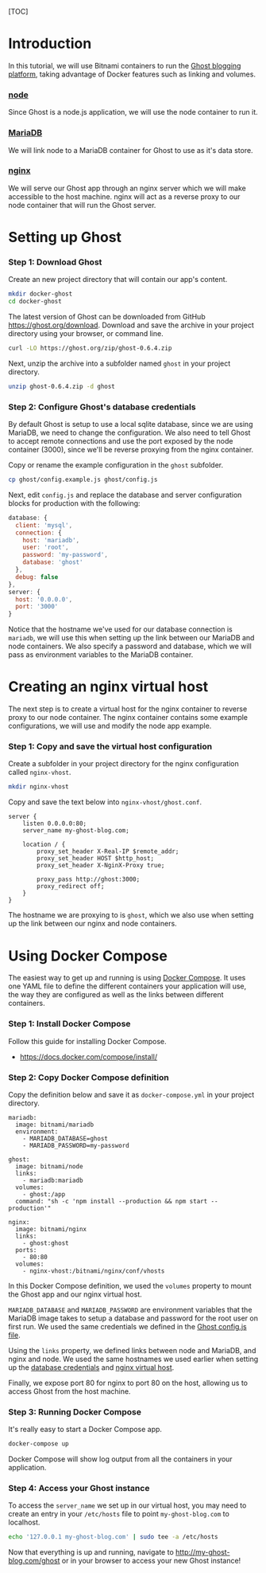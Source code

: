 [TOC]

# Introduction

In this tutorial, we will use Bitnami containers to run the
<a href="https://ghost.org" target="_blank">Ghost blogging platform</a>, taking advantage of Docker
features such as linking and volumes.

### [node](https://github.com/bitnami/bitnami-docker-node)

Since Ghost is a node.js application, we will use the node container to run it.

### [MariaDB](https://github.com/bitnami/bitnami-docker-mariadb)

We will link node to a MariaDB container for Ghost to use as it's data store.

### [nginx](https://github.com/bitnami/bitnami-docker-nginx)

We will serve our Ghost app through an nginx server which we will make accessible to the host
machine. nginx will act as a reverse proxy to our node container that will run the Ghost server.

# Setting up Ghost

### Step 1: Download Ghost

Create an new project directory that will contain our app's content.

```bash
mkdir docker-ghost
cd docker-ghost
```

The latest version of Ghost can be downloaded from GitHub
<a href="https://ghost.org/download" target="_blank">https://ghost.org/download</a>.
Download and save the archive in your project directory using your browser, or command line.

```bash
curl -LO https://ghost.org/zip/ghost-0.6.4.zip
```

Next, unzip the archive into a subfolder named `ghost` in your project directory.

```bash
unzip ghost-0.6.4.zip -d ghost
```

### Step 2: Configure Ghost's database credentials

By default Ghost is setup to use a local sqlite database, since we are using MariaDB, we need to
change the configuration. We also need to tell Ghost to accept remote connections and use the port
exposed by the node container (3000), since we'll be reverse proxying from the nginx container.

Copy or rename the example configuration in the `ghost` subfolder.

```bash
cp ghost/config.example.js ghost/config.js
```

Next, edit `config.js` and replace the database and server configuration blocks for production with
the following:

```js
database: {
  client: 'mysql',
  connection: {
    host: 'mariadb',
    user: 'root',
    password: 'my-password',
    database: 'ghost'
  },
  debug: false
},
server: {
  host: '0.0.0.0',
  port: '3000'
}
```

Notice that the hostname we've used for our database connection is `mariadb`, we will use this when
setting up the link between our MariaDB and node containers. We also specify a password and
database, which we will pass as environment variables to the MariaDB container.

# Creating an nginx virtual host

The next step is to create a virtual host for the nginx container to reverse proxy to our node
container. The nginx container contains some example configurations, we will use and modify the node
app example.

### Step 1: Copy and save the virtual host configuration

Create a subfolder in your project directory for the nginx configuration called `nginx-vhost`.

```bash
mkdir nginx-vhost
```

Copy and save the text below into `nginx-vhost/ghost.conf`.

```nginx
server {
    listen 0.0.0.0:80;
    server_name my-ghost-blog.com;

    location / {
        proxy_set_header X-Real-IP $remote_addr;
        proxy_set_header HOST $http_host;
        proxy_set_header X-NginX-Proxy true;

        proxy_pass http://ghost:3000;
        proxy_redirect off;
    }
}
```

The hostname we are proxying to is `ghost`, which we also use when setting up the link between our
nginx and node containers.

# Using Docker Compose

The easiest way to get up and running is using
<a href="https://docs.docker.com/compose/" target="_blank">Docker Compose</a>. It uses one YAML file
to define the different containers your application will use, the way they are configured as well
as the links between different containers.

### Step 1: Install Docker Compose

Follow this guide for installing Docker Compose.

- <a href="https://docs.docker.com/compose/install/" target="_blank">https://docs.docker.com/compose/install/</a>

### Step 2: Copy Docker Compose definition

Copy the definition below and save it as `docker-compose.yml` in your project directory.

```less
mariadb:
  image: bitnami/mariadb
  environment:
    - MARIADB_DATABASE=ghost
    - MARIADB_PASSWORD=my-password

ghost:
  image: bitnami/node
  links:
    - mariadb:mariadb
  volumes:
    - ghost:/app
  command: "sh -c 'npm install --production && npm start --production'"

nginx:
  image: bitnami/nginx
  links:
    - ghost:ghost
  ports:
    - 80:80
  volumes:
    - nginx-vhost:/bitnami/nginx/conf/vhosts
```

In this Docker Compose definition, we used the `volumes` property to mount the Ghost app and
our nginx virtual host.

`MARIADB_DATABASE` and `MARIADB_PASSWORD` are environment variables that the MariaDB image takes to
setup a database and password for the root user on first run. We used the same credentials we
defined in the [Ghost config.js file](#step-2-configure-ghosts-database-credentials).

Using the `links` property, we defined links between node and MariaDB, and nginx and node. We used
the same hostnames we used earlier when setting up the
[database credentials](#step-2-configure-ghosts-database-credentials) and
[nginx virtual host](#step-1-copy-and-save-the-virtual-host-configuration).

Finally, we expose port 80 for nginx to port 80 on the host, allowing us to access Ghost from the
host machine.

### Step 3: Running Docker Compose

It's really easy to start a Docker Compose app.

```bash
docker-compose up
```

Docker Compose will show log output from all the containers in your application.

### Step 4: Access your Ghost instance

To access the `server_name` we set up in our virtual host, you may need to create an entry in your
`/etc/hosts` file to point `my-ghost-blog.com` to localhost.

```bash
echo '127.0.0.1 my-ghost-blog.com' | sudo tee -a /etc/hosts
```

Now that everything is up and running, navigate to
<a href="http://my-ghost-blog.com/ghost" target="_blank">http://my-ghost-blog.com/ghost</a> or in
your browser to access your new Ghost instance!
